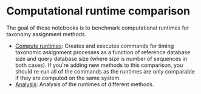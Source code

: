 # Computational runtime comparison

The goal of these notebooks is to benchmark computational runtimes for taxonomy assignment methods.

* [Compute runtimes](./compute-runtimes.ipynb): Creates and executes commands for timing taxonomic assignment processes as a function of reference database size and query database size (where size is number of sequences in both cases). If you're adding new methods to this comparison, you should re-run all of the commands as the runtimes are only comparable if they are computed on the same system.
* [Analysis](./analysis.ipynb): Analysis of the runtimes of different methods.